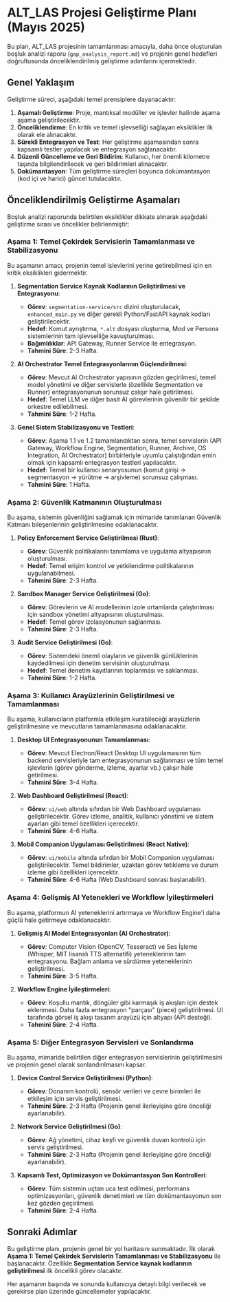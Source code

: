 # ALT_LAS Projesi Geliştirme Planı (Mayıs 2025)

Bu plan, ALT_LAS projesinin tamamlanması amacıyla, daha önce oluşturulan boşluk analizi raporu (`gap_analysis_report.md`) ve projenin genel hedefleri doğrultusunda önceliklendirilmiş geliştirme adımlarını içermektedir.

## Genel Yaklaşım

Geliştirme süreci, aşağıdaki temel prensiplere dayanacaktır:

1.  **Aşamalı Geliştirme**: Proje, mantıksal modüller ve işlevler halinde aşama aşama geliştirilecektir.
2.  **Önceliklendirme**: En kritik ve temel işlevselliği sağlayan eksiklikler ilk olarak ele alınacaktır.
3.  **Sürekli Entegrasyon ve Test**: Her geliştirme aşamasından sonra kapsamlı testler yapılacak ve entegrasyon sağlanacaktır.
4.  **Düzenli Güncelleme ve Geri Bildirim**: Kullanıcı, her önemli kilometre taşında bilgilendirilecek ve geri bildirimleri alınacaktır.
5.  **Dokümantasyon**: Tüm geliştirme süreçleri boyunca dokümantasyon (kod içi ve harici) güncel tutulacaktır.

## Önceliklendirilmiş Geliştirme Aşamaları

Boşluk analizi raporunda belirtilen eksiklikler dikkate alınarak aşağıdaki geliştirme sırası ve öncelikler belirlenmiştir:

### Aşama 1: Temel Çekirdek Servislerin Tamamlanması ve Stabilizasyonu

Bu aşamanın amacı, projenin temel işlevlerini yerine getirebilmesi için en kritik eksiklikleri gidermektir.

1.  **Segmentation Service Kaynak Kodlarının Geliştirilmesi ve Entegrasyonu**:
    *   **Görev**: `segmentation-service/src` dizini oluşturulacak, `enhanced_main.py` ve diğer gerekli Python/FastAPI kaynak kodları geliştirilecektir.
    *   **Hedef**: Komut ayrıştırma, `*.alt` dosyası oluşturma, Mod ve Persona sistemlerinin tam işlevselliğe kavuşturulması.
    *   **Bağımlılıklar**: API Gateway, Runner Service ile entegrasyon.
    *   **Tahmini Süre**: 2-3 Hafta.

2.  **AI Orchestrator Temel Entegrasyonlarının Güçlendirilmesi**:
    *   **Görev**: Mevcut AI Orchestrator yapısının gözden geçirilmesi, temel model yönetimi ve diğer servislerle (özellikle Segmentation ve Runner) entegrasyonunun sorunsuz çalışır hale getirilmesi.
    *   **Hedef**: Temel LLM ve diğer basit AI görevlerinin güvenilir bir şekilde orkestre edilebilmesi.
    *   **Tahmini Süre**: 1-2 Hafta.

3.  **Genel Sistem Stabilizasyonu ve Testleri**:
    *   **Görev**: Aşama 1.1 ve 1.2 tamamlandıktan sonra, temel servislerin (API Gateway, Workflow Engine, Segmentation, Runner, Archive, OS Integration, AI Orchestrator) birbirleriyle uyumlu çalıştığından emin olmak için kapsamlı entegrasyon testleri yapılacaktır.
    *   **Hedef**: Temel bir kullanıcı senaryosunun (komut girişi -> segmentasyon -> yürütme -> arşivleme) sorunsuz çalışması.
    *   **Tahmini Süre**: 1 Hafta.

### Aşama 2: Güvenlik Katmanının Oluşturulması

Bu aşama, sistemin güvenliğini sağlamak için mimaride tanımlanan Güvenlik Katmanı bileşenlerinin geliştirilmesine odaklanacaktır.

1.  **Policy Enforcement Service Geliştirilmesi (Rust)**:
    *   **Görev**: Güvenlik politikalarını tanımlama ve uygulama altyapısının oluşturulması.
    *   **Hedef**: Temel erişim kontrol ve yetkilendirme politikalarının uygulanabilmesi.
    *   **Tahmini Süre**: 2-3 Hafta.

2.  **Sandbox Manager Service Geliştirilmesi (Go)**:
    *   **Görev**: Görevlerin ve AI modellerinin izole ortamlarda çalıştırılması için sandbox yönetimi altyapısının oluşturulması.
    *   **Hedef**: Temel görev izolasyonunun sağlanması.
    *   **Tahmini Süre**: 2-3 Hafta.

3.  **Audit Service Geliştirilmesi (Go)**:
    *   **Görev**: Sistemdeki önemli olayların ve güvenlik günlüklerinin kaydedilmesi için denetim servisinin oluşturulması.
    *   **Hedef**: Temel denetim kayıtlarının toplanması ve saklanması.
    *   **Tahmini Süre**: 1-2 Hafta.

### Aşama 3: Kullanıcı Arayüzlerinin Geliştirilmesi ve Tamamlanması

Bu aşama, kullanıcıların platformla etkileşim kurabileceği arayüzlerin geliştirilmesine ve mevcutların tamamlanmasına odaklanacaktır.

1.  **Desktop UI Entegrasyonunun Tamamlanması**:
    *   **Görev**: Mevcut Electron/React Desktop UI uygulamasının tüm backend servisleriyle tam entegrasyonunun sağlanması ve tüm temel işlevlerin (görev gönderme, izleme, ayarlar vb.) çalışır hale getirilmesi.
    *   **Tahmini Süre**: 3-4 Hafta.

2.  **Web Dashboard Geliştirilmesi (React)**:
    *   **Görev**: `ui/web` altında sıfırdan bir Web Dashboard uygulaması geliştirilecektir. Görev izleme, analitik, kullanıcı yönetimi ve sistem ayarları gibi temel özellikleri içerecektir.
    *   **Tahmini Süre**: 4-6 Hafta.

3.  **Mobil Companion Uygulaması Geliştirilmesi (React Native)**:
    *   **Görev**: `ui/mobile` altında sıfırdan bir Mobil Companion uygulaması geliştirilecektir. Temel bildirimler, uzaktan görev tetikleme ve durum izleme gibi özellikleri içerecektir.
    *   **Tahmini Süre**: 4-6 Hafta (Web Dashboard sonrası başlanabilir).

### Aşama 4: Gelişmiş AI Yetenekleri ve Workflow İyileştirmeleri

Bu aşama, platformun AI yeteneklerini artırmaya ve Workflow Engine'i daha güçlü hale getirmeye odaklanacaktır.

1.  **Gelişmiş AI Model Entegrasyonları (AI Orchestrator)**:
    *   **Görev**: Computer Vision (OpenCV, Tesseract) ve Ses İşleme (Whisper, MIT lisanslı TTS alternatifi) yeteneklerinin tam entegrasyonu. Bağlam anlama ve sürdürme yeteneklerinin geliştirilmesi.
    *   **Tahmini Süre**: 3-5 Hafta.

2.  **Workflow Engine İyileştirmeleri**:
    *   **Görev**: Koşullu mantık, döngüler gibi karmaşık iş akışları için destek eklenmesi. Daha fazla entegrasyon "parçası" (piece) geliştirilmesi. UI tarafında görsel iş akışı tasarım arayüzü için altyapı (API desteği).
    *   **Tahmini Süre**: 2-4 Hafta.

### Aşama 5: Diğer Entegrasyon Servisleri ve Sonlandırma

Bu aşama, mimaride belirtilen diğer entegrasyon servislerinin geliştirilmesini ve projenin genel olarak sonlandırılmasını kapsar.

1.  **Device Control Service Geliştirilmesi (Python)**:
    *   **Görev**: Donanım kontrolü, sensör verileri ve çevre birimleri ile etkileşim için servis geliştirilmesi.
    *   **Tahmini Süre**: 2-3 Hafta (Projenin genel ilerleyişine göre önceliği ayarlanabilir).

2.  **Network Service Geliştirilmesi (Go)**:
    *   **Görev**: Ağ yönetimi, cihaz keşfi ve güvenlik duvarı kontrolü için servis geliştirilmesi.
    *   **Tahmini Süre**: 2-3 Hafta (Projenin genel ilerleyişine göre önceliği ayarlanabilir).

3.  **Kapsamlı Test, Optimizasyon ve Dokümantasyon Son Kontrolleri**:
    *   **Görev**: Tüm sistemin uçtan uca test edilmesi, performans optimizasyonları, güvenlik denetimleri ve tüm dokümantasyonun son kez gözden geçirilmesi.
    *   **Tahmini Süre**: 2-4 Hafta.

## Sonraki Adımlar

Bu geliştirme planı, projenin genel bir yol haritasını sunmaktadır. İlk olarak **Aşama 1: Temel Çekirdek Servislerin Tamamlanması ve Stabilizasyonu** ile başlanacaktır. Özellikle **Segmentation Service kaynak kodlarının geliştirilmesi** ilk öncelikli görev olacaktır.

Her aşamanın başında ve sonunda kullanıcıya detaylı bilgi verilecek ve gerekirse plan üzerinde güncellemeler yapılacaktır.
